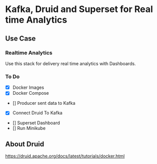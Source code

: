 # Kafka, Druid and Superset for Real time Analytics

## Use Case
### Realtime Analytics
Use this stack for delivery real time analytics with Dashboards.


### To Do
- [X] Docker Images
- [X] Docker Compose
- [] Producer sent data to Kafka
- [X] Connect Druid To Kafka
- [] Superset Dashboard
- [] Run Minikube

## About Druid
https://druid.apache.org/docs/latest/tutorials/docker.html